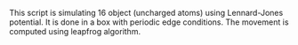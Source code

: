 This script is simulating 16 object (uncharged atoms) using Lennard-Jones potential. It is done in a box with periodic edge conditions. 
The movement is computed using leapfrog algorithm.
